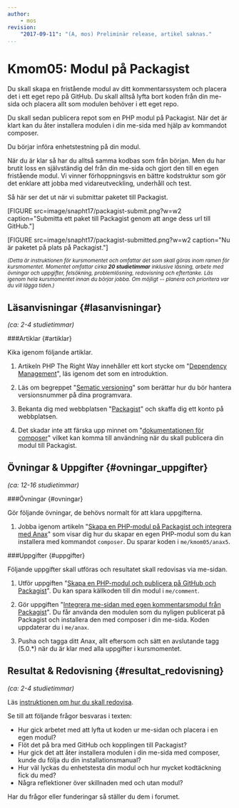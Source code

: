 ```yaml
---
author:
    - mos
revision:
    "2017-09-11": "(A, mos) Preliminär release, artikel saknas."
...
```

Kmom05: Modul på Packagist
==================================

Du skall skapa en fristående modul av ditt kommentarssystem och placera det i ett eget repo på GitHub. Du skall alltså lyfta bort koden från din me-sida och placera allt som modulen behöver i ett eget repo.

Du skall sedan publicera repot som en PHP modul på Packagist. När det är klart kan du åter installera modulen i din me-sida med hjälp av kommandot composer.

Du börjar införa enhetstestning på din modul.

När du är klar så har du alltså samma kodbas som från början. Men du har brutit loss en självständig del från din me-sida och gjort den till en egen fristående modul. Vi vinner förhoppningsvis en bättre kodstruktur som gör det enklare att jobba med vidareutveckling, underhåll och test.

<!--more-->


Så här ser det ut när vi submittar paketet till Packagist.

[FIGURE src=image/snapht17/packagist-submit.png?w=w2 caption="Submitta ett paket till Packagist genom att ange dess url till GitHub."]

[FIGURE src=image/snapht17/packagist-submitted.png?w=w2 caption="Nu är paketet på plats på Packagist."]



<small><i>(Detta är instruktionen för kursmomentet och omfattar det som skall göras inom ramen för kursmomentet. Momentet omfattar cirka **20 studietimmar** inklusive läsning, arbete med övningar och uppgifter, felsökning, problemlösning, redovisning och eftertanke. Läs igenom hela kursmomentet innan du börjar jobba. Om möjligt -- planera och prioritera var du vill lägga tiden.)</i></small>



Läsanvisningar  {#lasanvisningar}
---------------------------------

*(ca: 2-4 studietimmar)*



###Artiklar {#artiklar}

Kika igenom följande artiklar.

1. Artikeln PHP The Right Way innehåller ett kort stycke om "[Dependency Management](http://www.phptherightway.com/#dependency_management)", läs igenom det som en introduktion.

1. Läs om begreppet "[Sematic versioning](http://semver.org/)" som berättar hur du bör hantera versionsnummer på dina programvara.

1. Bekanta dig med webbplatsen "[Packagist](https://packagist.org/about)" och skaffa dig ett konto på webbplatsen.

1. Det skadar inte att färska upp minnet om "[dokumentationen för composer](https://getcomposer.org/doc/)" vilket kan komma till användning när du skall publicera din modul till Packagist.



<!--
###Videor {#videor}

Kika på följande videos.

1. Titta på seminariet?
-->



Övningar & Uppgifter  {#ovningar_uppgifter}
-------------------------------------------

*(ca: 12-16 studietimmar)*



###Övningar {#ovningar}

Gör följande övningar, de behövs normalt för att klara uppgifterna.

1. Jobba igenom artikeln "[Skapa en PHP-modul på Packagist och integrera med Anax](kunskap/skapa-en-php-modul-pa-packagist-och-integrera-med-anax)" som visar dig hur du skapar en egen PHP-modul som du kan installera med kommandot `composer`. Du sparar koden i `me/kmom05/anax5`.

<!--
1. Jobba igenom artikeln "[Validera och enhetstesta din modul](kunskap/XXX)" som visar hur du kan införa lokala tester i din modul. 
-->



###Uppgifter {#uppgifter}

Följande uppgifter skall utföras och resultatet skall redovisas via me-sidan.

1. Utför uppgiften "[Skapa en PHP-modul och publicera på GitHub och Packagist](uppgift/skapa-en-php-modul-och-publicera-pa-github-och-packagist)". Du kan spara källkoden till din modul i `me/comment`.

1. Gör uppgiften "[Integrera me-sidan med egen kommentarsmodul från Packagist](uppgift/integrera-me-sidan-med-egen-kommentarsmodul-fran-packagist)". Du får använda den modulen som du nyligen publicerat på Packagist och installera den med composer i din me-sida. Koden uppdaterar du i `me/anax`.

1. Pusha och tagga ditt Anax, allt eftersom och sätt en avslutande tagg (5.0.\*) när du är klar med alla uppgifter i kursmomentet.

<!--
1. Skriv gruppvis en artikel om ["Testdriven development (TDD)"](uppgift/skriv-artikel-om-tdd). Spara artikeln i din me-sida.
-->



Resultat & Redovisning  {#resultat_redovisning}
-----------------------------------------------

*(ca: 2-4 studietimmar)*

Läs [instruktionen om hur du skall redovisa](./../redovisa).

Se till att följande frågor besvaras i texten:

* Hur gick arbetet med att lyfta ut koden ur me-sidan och placera i en egen modul?
* Flöt det på bra med GitHub och kopplingen till Packagist?
* Hur gick det att åter installera modulen i din me-sida med composer, kunde du följa du din installationsmanual?
* Hur väl lyckas du enhetstesta din modul och hur mycket kodtäckning fick du med?
* Några reflektioner över skillnaden med och utan modul?

Har du frågor eller funderingar så ställer du dem i forumet.
